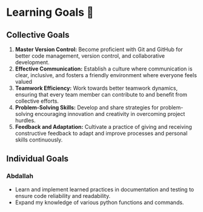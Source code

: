 # Learning Goals 🏹

## Collective Goals

  1. **Master Version Control:** Become proficient with Git and GitHub for better
  code management, version control, and collaborative development.
  2. **Effective Communication:** Establish a culture where communication is
  clear, inclusive, and fosters a friendly environment where everyone feels valued
  3. **Teamwork Efficiency:** Work towards better teamwork dynamics, ensuring that
  every team member can contribute to and benefit from collective efforts.
  4. **Problem-Solving Skills:** Develop and share strategies for problem-solving
  encouraging innovation and creativity in overcoming project hurdles.
  5. **Feedback and Adaptation:** Cultivate a practice of giving and receiving
  constructive feedback to adapt and improve processes and personal skills continuously.

## Individual Goals

### **Abdallah**
  
- Learn and implement learned practices in documentation and testing to ensure
  code reliability and readability.
- Expand my knowledge of various python functions and commands.
